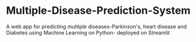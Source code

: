 # Multiple-Disease-Prediction-System
A web app for predicting multiple diseases-Parkinson's, heart disease and Diabetes using Machine Learning on Python- deployed on Streamlit

